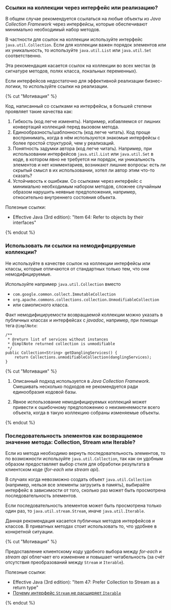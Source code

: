 ### Ссылки на коллекции через интерфейс или реализацию?

В общем случае рекомендуется ссылаться на любые объекты из _Java Collection Framework_ через интерфейсы, 
которые обеспечивают минимально необходимый набор методов.

В частности для ссылок на коллекции используйте интерфейс ```java.util.Collection```. Если для коллекции важен порядок 
элементов или их уникальность, то используйте ```java.util.List``` или ```java.util.Set``` соответственно. 

Эта рекомендация касается ссылок на коллекции во всех местах (в сигнатуре методов, полях класса, локальных переменных).

Если интерфейсов недостаточно для эффективной реализации бизнес-логики, то используйте ссылки на реализации.

{% cut "Мотивация" %}

Код, написанный со ссылками на интерфейсы, в большей степени проявляет такие качества как:

1. Гибкость (код легче изменять). Например, избавляемся от лишних конвертаций коллекций перед вызовом метода.
2. Единообразность/шаблонность (код легче читать). Код проще воспринимать, когда в нём используются знакомые интерфейсы
с более простой структурой, чем у реализаций.
3. Понятность задумки автора (код легче читать). Например, при использовании интерфейсов ```java.util.List``` или 
```java.util.Set``` в коде, в котором явно не требуется ни порядок, ни уникальность элементов и нет комментариев,
возникают лишние вопросы: есть ли скрытый смысл в их использовании, хотел ли автор этим что-то сказать?
4. Устойчивость к ошибкам. Со ссылками через интерфейс с минимально необходимым набором методов, 
сложнее случайным образом нарушить неявные предположения, например, относительно внутреннего состояния объекта.

Полезные ссылки:
- Effective Java (3rd edition): "Item 64: Refer to objects by their interfaces"

{% endcut %}

### Использовать ли ссылки на немодифицируемые коллекции?

Не используйте в качестве ссылок на коллекции интерфейсы или классы, которые отличаются от стандартных только тем,
что они немодифицируемые.

Используйте например ```java.util.Collection``` вместо 
- ```com.google.common.collect.ImmutableCollection```
- ```org.apache.commons.collections.collection.UnmodifiableCollection```
- или самописного класса.

Факт немодифицируемости возвращаемой коллекции можно указать в публичных классах и интерфейсах с _javadoc_, 
например, при помощи тега ```@implNote```:

```(java)
/**
 * @return list of services without instances
 * @implNote returned collection is unmodifiable
 */
public Collection<String> getDanglingServices() {
    return Collections.unmodifiableCollection(danglingServices);
}
```

{% cut "Мотивация" %}

1. Описанный подход используется в _Java Collection Framework_. Смешивать несколько подходов не рекомендуется ради единообразия кодовой базы.

2. Явное использование немодифицируемых коллекций может привести к ошибочному предположению о неизменяемости всего объекта,
когда в такую коллекцию собраны изменяемые объекты.

{% endcut %}

### Последовательность элементов как возвращаемое значение метода: Collection, Stream или Iterable?

Если из метода необходимо вернуть последовательность элементов, то по возможности используйте ```java.util.Collection```,
так как он удобным образом предоставляет выбор стиля для обработки результата в клиентском коде (_for-each_ или _stream api_).

В случаях когда невозможно создать объект ```java.util.Collection``` (например, нельзя все элементы загрузить в память),
выбирайте интерфейс в зависимости от того, сколько раз может быть просмотрена последовательность элементов.

Если последовательность элементов может быть просмотрена только один раз, то ```java.util.stream.Stream```, иначе ```java.util.Iterable```.

Данная рекомендация касается публичных методов интерфейсов и классов. В приватных методах стоит использовать то, что удобнее в конкретной ситуации.

{% cut "Мотивация" %}

Предоставление клиентскому коду удобного выбора между _for-each_ и _stream api_ облегчает его изменение и повышает
читабельность (за счёт отсутствия преобразований между ```Stream``` и ```Iterable```).

Полезные ссылки:
- Effective Java (3rd edition): "Item 47: Prefer Collection to Stream as a return type"
- [Почему интерфейс ```Stream``` не расширяет ```Iterable```](http://mail.openjdk.java.net/pipermail/lambda-dev/2013-March/008877.html)

{% endcut %}